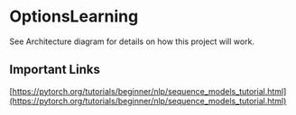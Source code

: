 # OptionsLearning

See Architecture diagram for details on how this project will work. 


## Important Links

[https://pytorch.org/tutorials/beginner/nlp/sequence_models_tutorial.html](https://pytorch.org/tutorials/beginner/nlp/sequence_models_tutorial.html)
